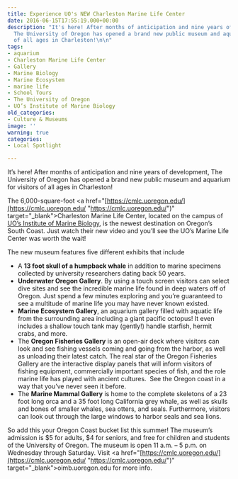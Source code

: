 ```yaml
---
title: Experience UO's NEW Charleston Marine Life Center
date: 2016-06-15T17:55:19.000+00:00
description: "It's here! After months of anticipation and nine years of development,
  The University of Oregon has opened a brand new public museum and aquarium for visitors
  of all ages in Charleston!\n\n"
tags:
- aquarium
- Charleston Marine Life Center
- Gallery
- Marine Biology
- Marine Ecosystem
- marine life
- School Tours
- The University of Oregon
- UO’s Institute of Marine Biology
old_categories:
- Culture & Museums
image: ''
warning: true
categories:
- Local Spotlight

---
```

It’s here! After months of anticipation and nine years of development, The University of Oregon has opened a brand new public museum and aquarium for visitors of all ages in Charleston!

The 6,000-square-foot <a href="[https://cmlc.uoregon.edu/](https://cmlc.uoregon.edu/ "https://cmlc.uoregon.edu/")" target="_blank">Charleston Marine Life Center</a>, located on the campus of <a href="http://oimb.uoregon.edu/" target="_blank">UO’s Institute of Marine Biology</a>, is the newest destination on Oregon’s South Coast. Just watch their new video and you’ll see the UO’s Marine Life Center was worth the wait!

The new museum features five different exhibits that include

* A **13 foot skull of a humpback whale** in addition to marine specimens collected by university researchers dating back 50 years.
* **Underwater Oregon Gallery**. By using a touch screen visitors can select dive sites and see the incredible marine life found in deep waters off of Oregon. Just spend a few minutes exploring and you’re guaranteed to see a multitude of marine life you may have never known existed.
* **Marine Ecosystem Gallery**, an aquarium gallery filled with aquatic life from the surrounding area including a giant pacific octopus! It even includes a shallow touch tank may (gently!) handle starfish, hermit crabs, and more.
* The **Oregon Fisheries Gallery** is an open-air deck where visitors can look and see fishing vessels coming and going from the harbor, as well as unloading their latest catch. The real star of the Oregon Fisheries Gallery are the interactive display panels that will inform visitors of fishing equipment, commercially important species of fish, and the role marine life has played with ancient cultures.  See the Oregon coast in a way that you’ve never seen it before.
* The **Marine Mammal Gallery** is home to the complete skeletons of a 23 foot long orca and a 35 foot long California grey whale, as well as skulls and bones of smaller whales, sea otters, and seals. Furthermore, visitors can look out through the large windows to harbor seals and sea lions.

So add this your Oregon Coast bucket list this summer! The museum’s admission is $5 for adults, $4 for seniors, and free for children and students of the University of Oregon. The museum is open 11 a.m. – 5 p.m. on Wednesday through Saturday. Visit <a href="[https://cmlc.uoregon.edu/](https://cmlc.uoregon.edu/ "https://cmlc.uoregon.edu/")" target="_blank">oimb.uoregon.edu</a> for more info.